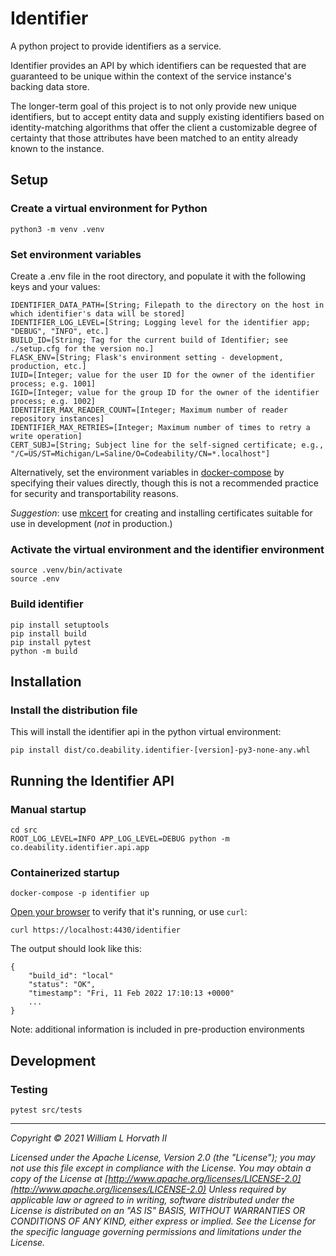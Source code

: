 # Identifier

A python project to provide identifiers as a service.

Identifier provides an API by which identifiers can be requested that are guaranteed to be 
unique within the context of the service instance's backing data store.

The longer-term goal of this project is to not only provide new unique identifiers, but to accept
entity data and supply existing identifiers based on identity-matching algorithms that offer the
client a customizable degree of certainty that those attributes have been matched to an entity 
already known to the instance.

## Setup

### Create a virtual environment for Python

    python3 -m venv .venv

### Set environment variables

Create a .env file in the root directory, and populate it with the following keys and your values:

    IDENTIFIER_DATA_PATH=[String; Filepath to the directory on the host in which identifier's data will be stored]
    IDENTIFIER_LOG_LEVEL=[String; Logging level for the identifier app; "DEBUG", "INFO", etc.]
    BUILD_ID=[String; Tag for the current build of Identifier; see ./setup.cfg for the version no.]
    FLASK_ENV=[String; Flask's environment setting - development, production, etc.]
    IUID=[Integer; value for the user ID for the owner of the identifier process; e.g. 1001]
    IGID=[Integer; value for the group ID for the owner of the identifier process; e.g. 1002]
    IDENTIFIER_MAX_READER_COUNT=[Integer; Maximum number of reader repository instances]
    IDENTIFIER_MAX_RETRIES=[Integer; Maximum number of times to retry a write operation]
    CERT_SUBJ=[String; Subject line for the self-signed certificate; e.g., "/C=US/ST=Michigan/L=Saline/O=Codeability/CN=*.localhost"]

Alternatively, set the environment variables in [docker-compose](docker-compose.yml) by specifying
their values directly, though this is not a recommended practice for security and transportability
reasons.

*Suggestion*: use [mkcert](https://github.com/FiloSottile/mkcert) for creating and installing
certificates suitable for use in development (*not* in production.)

### Activate the virtual environment and the identifier environment

    source .venv/bin/activate
    source .env

### Build identifier

    pip install setuptools
    pip install build
    pip install pytest
    python -m build

## Installation

### Install the distribution file

This will install the identifier api in the python virtual environment:

    pip install dist/co.deability.identifier-[version]-py3-none-any.whl

## Running the Identifier API

### Manual startup

    cd src
    ROOT_LOG_LEVEL=INFO APP_LOG_LEVEL=DEBUG python -m co.deability.identifier.api.app

### Containerized startup

    docker-compose -p identifier up

[Open your browser](https://localhost:4430/identifier) to verify that it's running, or use `curl`:

    curl https://localhost:4430/identifier

The output should look like this:

    {
        "build_id": "local"
        "status": "OK",
        "timestamp": "Fri, 11 Feb 2022 17:10:13 +0000"
        ...
    }

Note: additional information is included in pre-production environments

## Development

### Testing

    pytest src/tests

___
_Copyright © 2021 William L Horvath II_

_Licensed under the Apache License, Version 2.0 (the "License"); you may not use this file except in
compliance with the License. You may obtain a copy of the License
at [http://www.apache.org/licenses/LICENSE-2.0](http://www.apache.org/licenses/LICENSE-2.0) Unless
required by applicable law or agreed to in writing, software distributed under the License is
distributed on an "AS IS" BASIS, WITHOUT WARRANTIES OR CONDITIONS OF ANY KIND, either express or
implied. See the License for the specific language governing permissions and limitations under the
License._
